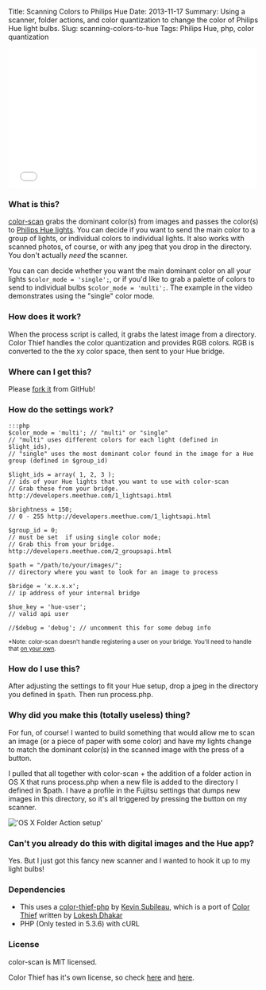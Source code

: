 Title: Scanning Colors to Philips Hue
Date: 2013-11-17
Summary: Using a scanner, folder actions, and color quantization to change the color of Philips Hue light bulbs.
Slug: scanning-colors-to-hue
Tags: Philips Hue, php, color quantization

<div class="videoWrapper">
<iframe src="//player.vimeo.com/video/79212881?title=0&amp;byline=0&amp;portrait=0" width="500" height="281" frameborder="0" webkitallowfullscreen mozallowfullscreen allowfullscreen></iframe>
</div>

### What is this?

[color-scan](https://github.com/alexpgates/color-scan) grabs the dominant color(s) from images and passes the color(s) to [Philips Hue lights](https://www.meethue.com/en-US). You can decide if you want to send the main color to a group of lights, or individual colors to individual lights. It also works with scanned photos, of course, or with any jpeg that you drop in the directory. You don't actually _need_ the scanner.

You can can decide whether you want the main dominant color on all your lights `$color_mode = 'single';`, or if you'd like to grab a palette of colors to send to individual bulbs `$color_mode = 'multi';`. The example in the video demonstrates using the "single" color mode.

### How does it work?

When the process script is called, it grabs the latest image from a directory. Color Thief handles the color quantization and provides RGB colors. RGB is converted to the the xy color space, then sent to your Hue bridge.

### Where can I get this?

Please [fork it](https://github.com/alexpgates/color-scan) from GitHub!

### How do the settings work?

    :::php
    $color_mode = 'multi'; // "multi" or "single"
    // "multi" uses different colors for each light (defined in $light_ids), 
    // "single" uses the most dominant color found in the image for a Hue group (defined in $group_id)

    $light_ids = array( 1, 2, 3 ); 
    // ids of your Hue lights that you want to use with color-scan
    // Grab these from your bridge. http://developers.meethue.com/1_lightsapi.html

    $brightness = 150;
    // 0 - 255 http://developers.meethue.com/1_lightsapi.html

    $group_id = 0; 
    // must be set  if using single color mode;
    // Grab this from your bridge. http://developers.meethue.com/2_groupsapi.html

    $path = "/path/to/your/images/";
    // directory where you want to look for an image to process

    $bridge = 'x.x.x.x'; 
    // ip address of your internal bridge

    $hue_key = 'hue-user'; 
    // valid api user

    //$debug = 'debug'; // uncomment this for some debug info

<small>*Note: color-scan doesn't handle registering a user on your bridge. You'll need to handle that [on your own](http://developers.meethue.com/4_configurationapi.html).</small>

### How do I use this?

After adjusting the settings to fit your Hue setup, drop a jpeg in the directory you defined in `$path`. Then run process.php.

### Why did you make this (totally useless) thing?

For fun, of course! I wanted to build something that would allow me to scan an image (or a piece of paper with some color) and have my lights change to match the dominant color(s) in the scanned image with the press of a button.

I pulled that all together with color-scan + the addition of a folder action in OS X that runs process.php when a new file is added to the directory I defined in $path. I have a profile in the Fujitsu settings that dumps new images in this directory, so it's all triggered by pressing the button on my scanner.

!['OS X Folder Action setup'](https://dl.dropboxusercontent.com/u/2227623/blog-images/XNMDVF-Screen_Shot_2013-11-22_at_3.03.28_PM.png)

### Can't you already do this with digital images and the Hue app?

Yes. But I just got this fancy new scanner and I wanted to hook it up to my light bulbs!

### Dependencies

- This uses a [color-thief-php](https://github.com/ksubileau/color-thief-php) by [Kevin Subileau](http://kevinsubileau.fr), which is a port of [Color Thief](https://github.com/lokesh/color-thief, "Color Thief") written by [Lokesh Dhakar](http://lokeshdhakar.com/)
- PHP (Only tested in 5.3.6) with cURL


### License

color-scan is MIT licensed.

Color Thief has it's own license, so check [here](https://github.com/lokesh/color-thief) and [here](https://github.com/ksubileau/color-thief-php).